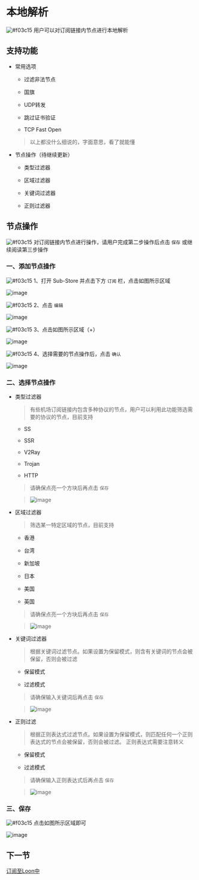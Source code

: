 # 本地解析

![#f03c15](https://placehold.it/15/f03c15/000000?text=+) 用户可以对订阅链接内节点进行本地解析

## 支持功能

- 常用选项

  - 过滤非法节点

  - 国旗

  - UDP转发

  - 跳过证书验证

  - TCP Fast Open

  > 以上都没什么细说的，字面意思，看了就能懂

- 节点操作（待继续更新）

  - 类型过滤器

  - 区域过滤器

  - 关键词过滤器

  - 正则过滤器

## 节点操作

![#f03c15](https://placehold.it/15/f03c15/000000?text=+) 对订阅链接内节点进行操作，请用户完成第二步操作后点击 `保存` 或继续阅读第三步操作

### 一、添加节点操作

![#f03c15](https://placehold.it/15/f03c15/000000?text=+) 1、打开 Sub-Store 并点击下方 `订阅` 栏，点击如图所示区域

![image](https://raw.githubusercontent.com/chiupam/tutorial-image/master/Sub-Store/Local_esolution_1.jpg)

![#f03c15](https://placehold.it/15/f03c15/000000?text=+) 2、点击 `编辑`

![image](https://raw.githubusercontent.com/chiupam/tutorial-image/master/Sub-Store/Local_esolution_2.jpg)

![#f03c15](https://placehold.it/15/f03c15/000000?text=+) 3、点击如图所示区域（+）

![image](https://raw.githubusercontent.com/chiupam/tutorial-image/master/Sub-Store/Local_esolution_3.jpg)

![#f03c15](https://placehold.it/15/f03c15/000000?text=+) 4、选择需要的节点操作后，点击 `确认`

![image](https://raw.githubusercontent.com/chiupam/tutorial-image/master/Sub-Store/Local_esolution_4Local_esolution_.jpg)

### 二、选择节点操作

- 类型过滤器

   > 有些机场订阅链接内包含多种协议的节点，用户可以利用此功能筛选需要的协议的节点，目前支持

   - SS

   - SSR

   - V2Ray

   - Trojan

   - HTTP

   > 请确保点亮一个方块后再点击 `保存`

   > ![image](https://raw.githubusercontent.com/chiupam/tutorial-image/master/Sub-Store/Local_esolution_type.jpg)

- 区域过滤器

  > 筛选某一特定区域的节点，目前支持

  - 香港

  - 台湾

  - 新加坡

  - 日本

  - 美国

  - 英国

  > 请确保点亮一个方块后再点击 `保存`

  > ![image](https://raw.githubusercontent.com/chiupam/tutorial-image/master/Sub-Store/Local_esolution_area.jpg)

- 关键词过滤器

  > 根据关键词过滤节点。如果设置为保留模式，则含有关键词的节点会被保留，否则会被过滤

  - 保留模式

  - 过滤模式

  > 请确保输入关键词后再点击 `保存`

  > ![image](https://raw.githubusercontent.com/chiupam/tutorial-image/master/Sub-Store/Local_esolution_keyword.jpg)

- 正则过滤

  > 根据正则表达式过滤节点。如果设置为保留模式，则匹配任何一个正则表达式的节点会被保留，否则会被过滤。 正则表达式需要注意转义

  - 保留模式

  - 过滤模式

  > 请确保输入正则表达式后再点击 `保存`

  > ![image](https://raw.githubusercontent.com/chiupam/tutorial-image/master/Sub-Store/Local_esolution_regex.jpg)

### 三、保存

![#f03c15](https://placehold.it/15/f03c15/000000?text=+) 点击如图所示区域即可

![image](https://raw.githubusercontent.com/chiupam/tutorial-image/master/Sub-Store/Local_esolution_5.jpg)

## 下一节

[订阅至Loon中](https://github.com/chiupam/tutorial/blob/master/Sub-Store/Loon_remote.md)